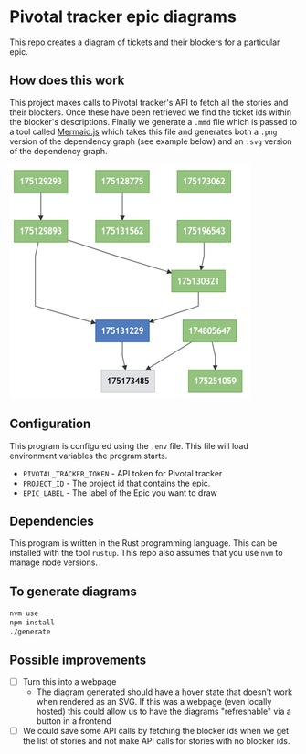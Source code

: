 # Pivotal tracker epic diagrams

This repo creates a diagram of tickets and their blockers for a particular epic.


## How does this work

This project makes calls to Pivotal tracker's API to fetch all the stories and
their blockers. Once these have been retrieved we find the ticket ids within
the blocker's descriptions. Finally we generate a `.mmd` file which is passed
to a tool called [Mermaid.js](https://mermaid-js.github.io/mermaid/#/) which
takes this file and generates both a `.png` version of the dependency graph
(see example below) and an `.svg` version of the dependency graph.

![Example png diagram](./examples/diagram.png)


## Configuration

This program is configured using the `.env` file. This file will load
environment variables the program starts.

- `PIVOTAL_TRACKER_TOKEN` - API token for Pivotal tracker
- `PROJECT_ID` - The project id that contains the epic.
- `EPIC_LABEL` - The label of the Epic you want to draw


## Dependencies

This program is written in the Rust programming language. This can be installed
with the tool `rustup`. This repo also assumes that you use `nvm` to manage
node versions.


## To generate diagrams

```
nvm use
npm install
./generate
```


## Possible improvements

- [ ] Turn this into a webpage
    - The diagram generated should have a hover state that doesn't work when
      rendered as an SVG. If this was a webpage (even locally hosted) this
      could allow us to have the diagrams "refreshable" via a button in a
      frontend
- [ ] We could save some API calls by fetching the blocker ids when we get the
      list of stories and not make API calls for stories with no blocker ids.
